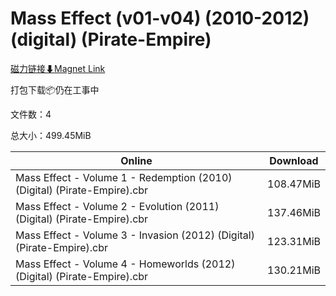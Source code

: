 # Mass Effect (v01-v04) (2010-2012) (digital) (Pirate-Empire)

[磁力链接⬇Magnet Link](magnet:?xt=urn:btih:f25b966d51aed5b2422199885e5022697a591036&dn=Mass%20Effect%20%28v01-v04%29%20%282010-2012%29%20%28digital%29%20%28Pirate-Empire%29)

打包下载📦仍在工事中

文件数：4

总大小：499.45MiB

Online | Download
--- | ---
Mass Effect - Volume 1 - Redemption (2010) (Digital) (Pirate-Empire).cbr | 108.47MiB
Mass Effect - Volume 2 - Evolution (2011) (Digital) (Pirate-Empire).cbr | 137.46MiB
Mass Effect - Volume 3 - Invasion (2012) (Digital) (Pirate-Empire).cbr | 123.31MiB
Mass Effect - Volume 4 - Homeworlds (2012) (Digital) (Pirate-Empire).cbr | 130.21MiB